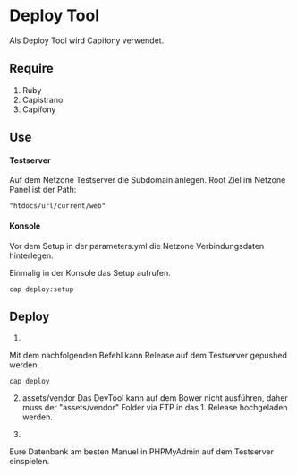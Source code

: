 # Deploy Tool

Als Deploy Tool wird Capifony verwendet.

## Require
1. Ruby
2. Capistrano
3. Capifony

## Use

#### Testserver

Auf dem Netzone Testserver die Subdomain anlegen. Root Ziel im Netzone Panel ist der Path: 
```
"htdocs/url/current/web"
```

#### Konsole

Vor dem Setup in der parameters.yml die Netzone Verbindungsdaten  hinterlegen.

Einmalig in der Konsole das Setup aufrufen. 
```
cap deploy:setup
```

## Deploy
1.
Mit dem nachfolgenden Befehl kann Release auf dem Testserver gepushed werden.
```
cap deploy
```

2. assets/vendor
Das DevTool kann auf dem Bower nicht ausführen, daher muss der "assets/vendor" Folder via FTP in das 1. Release 
hochgeladen werden.

3.
Eure Datenbank am besten Manuel in PHPMyAdmin auf dem Testserver einspielen.